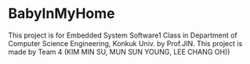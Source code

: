 # BabyInMyHome
This project is for Embedded System Software1 Class in Department of Computer Science Engineering, Konkuk Univ. by Prof.JIN. This project is made by Team 4 (KIM MIN SU, MUN SUN YOUNG, LEE CHANG OH))
